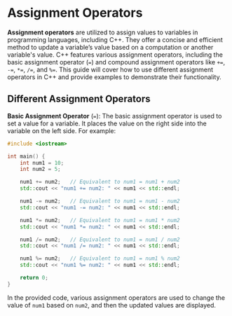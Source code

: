 # Assignment Operators
**Assignment operators** are utilized to assign values to variables in programming languages, including C++. They offer a concise and efficient method to update a variable’s value based on a computation or another variable's value. C++ features various assignment operators, including the basic assignment operator (`=`) and compound assignment operators like `+=`, `-=`, `*=`, `/=`, and `%=`. This guide will cover how to use different assignment operators in C++ and provide examples to demonstrate their functionality.

## Different Assignment Operators
**Basic Assignment Operator** (`=`): The basic assignment operator is used to set a value for a variable. It places the value on the right side into the variable on the left side. For example:
```cpp
#include <iostream>

int main() {
	int num1 = 10;
	int num2 = 5;

	num1 += num2;   // Equivalent to num1 = num1 + num2
	std::cout << "num1 += num2: " << num1 << std::endl;

	num1 -= num2;   // Equivalent to num1 = num1 - num2
	std::cout << "num1 -= num2: " << num1 << std::endl;

	num1 *= num2;   // Equivalent to num1 = num1 * num2
	std::cout << "num1 *= num2: " << num1 << std::endl;

	num1 /= num2;   // Equivalent to num1 = num1 / num2
	std::cout << "num1 /= num2: " << num1 << std::endl;

	num1 %= num2;   // Equivalent to num1 = num1 % num2
	std::cout << "num1 %= num2: " << num1 << std::endl;

	return 0;
}
```
In the provided code, various assignment operators are used to change the value of `num1` based on `num2`, and then the updated values are displayed.
